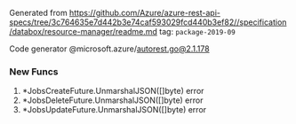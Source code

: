 Generated from https://github.com/Azure/azure-rest-api-specs/tree/3c764635e7d442b3e74caf593029fcd440b3ef82//specification/databox/resource-manager/readme.md tag: `package-2019-09`

Code generator @microsoft.azure/autorest.go@2.1.178


### New Funcs

1. *JobsCreateFuture.UnmarshalJSON([]byte) error
1. *JobsDeleteFuture.UnmarshalJSON([]byte) error
1. *JobsUpdateFuture.UnmarshalJSON([]byte) error
